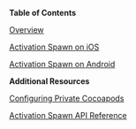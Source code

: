 **Table of Contents**

[Overview](Readme.md#)

[Activation Spawn on iOS](Activation-Spawn-on-iOS.md#)

[Activation Spawn on Android](Activation-Spawn-on-Android.md#)

**Additional Resources**

[Configuring Private Cocoapods](Configuring-Private-Cocoapods.md)

[Activation Spawn API Reference](Activation-Spawn-API-Reference.md)
